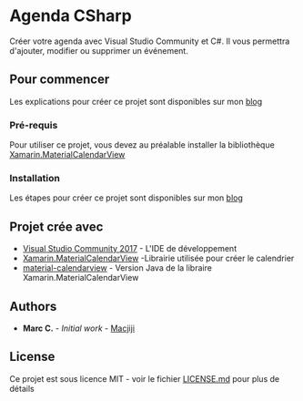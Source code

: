 # Agenda CSharp

Créer votre agenda avec Visual Studio Community et C#. Il vous permettra d'ajouter, modifier ou supprimer un événement.

## Pour commencer

Les explications pour créer ce projet sont disponibles sur mon [blog](http://www.androidtavern.com/2017/05/agenda-csharp/)

### Pré-requis

Pour utiliser ce projet, vous devez au préalable installer la bibliothèque [Xamarin.MaterialCalendarView](https://github.com/sreerajPR/Xamarin.MaterialCalendarView)

### Installation

Les étapes pour créer ce projet sont disponibles sur mon [blog](http://www.androidtavern.com/2017/05/agenda-csharp/)


## Projet crée avec

* [Visual Studio Community 2017](https://www.visualstudio.com/fr/vs/community/) - L'IDE de développement
* [Xamarin.MaterialCalendarView](https://github.com/sreerajPR/Xamarin.MaterialCalendarView) -Librairie utilisée pour créer le calendrier
* [material-calendarview](https://github.com/prolificinteractive/material-calendarview) - Version Java de la libraire Xamarin.MaterialCalendarView

## Authors

* **Marc C.** - *Initial work* - [Macjiji](https://github.com/Macjiji)


## License

Ce projet est sous licence MIT - voir le fichier [LICENSE.md](LICENSE.md) pour plus de détails


